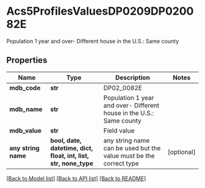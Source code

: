 # Acs5ProfilesValuesDP0209DP020082E

Population 1 year and over- Different house in the U.S.: Same county

## Properties
Name | Type | Description | Notes
------------ | ------------- | ------------- | -------------
**mdb_code** | **str** | DP02_0082E | 
**mdb_name** | **str** | Population 1 year and over- Different house in the U.S.: Same county | 
**mdb_value** | **str** | Field value | 
**any string name** | **bool, date, datetime, dict, float, int, list, str, none_type** | any string name can be used but the value must be the correct type | [optional]

[[Back to Model list]](../README.md#documentation-for-models) [[Back to API list]](../README.md#documentation-for-api-endpoints) [[Back to README]](../README.md)


